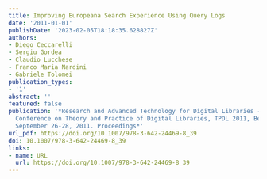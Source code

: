 ```yaml
---
title: Improving Europeana Search Experience Using Query Logs
date: '2011-01-01'
publishDate: '2023-02-05T18:18:35.628827Z'
authors:
- Diego Ceccarelli
- Sergiu Gordea
- Claudio Lucchese
- Franco Maria Nardini
- Gabriele Tolomei
publication_types:
- '1'
abstract: ''
featured: false
publication: '*Research and Advanced Technology for Digital Libraries - International
  Conference on Theory and Practice of Digital Libraries, TPDL 2011, Berlin, Germany,
  September 26-28, 2011. Proceedings*'
url_pdf: https://doi.org/10.1007/978-3-642-24469-8_39
doi: 10.1007/978-3-642-24469-8_39
links:
- name: URL
  url: https://doi.org/10.1007/978-3-642-24469-8_39
---
```


